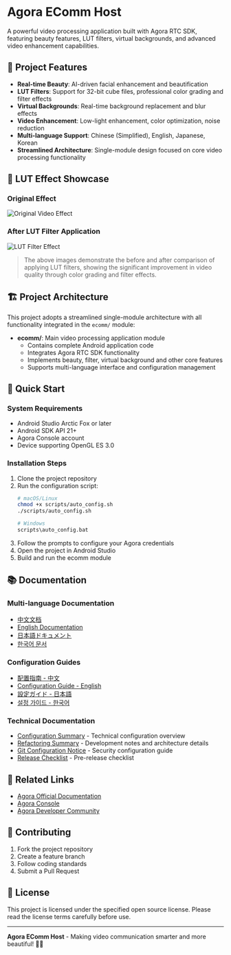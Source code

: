 # Agora EComm Host

A powerful video processing application built with Agora RTC SDK, featuring beauty features, LUT filters, virtual backgrounds, and advanced video enhancement capabilities.

## 🌟 Project Features

- **Real-time Beauty**: AI-driven facial enhancement and beautification
- **LUT Filters**: Support for 32-bit cube files, professional color grading and filter effects
- **Virtual Backgrounds**: Real-time background replacement and blur effects
- **Video Enhancement**: Low-light enhancement, color optimization, noise reduction
- **Multi-language Support**: Chinese (Simplified), English, Japanese, Korean
- **Streamlined Architecture**: Single-module design focused on core video processing functionality

## 📸 LUT Effect Showcase

### Original Effect
![Original Video Effect](docs/imgs/Screenshot_20250811-170043_EComm%20Video%20Process%20Extension.jpg)

### After LUT Filter Application
![LUT Filter Effect](docs/imgs/Screenshot_20250811-170112_EComm%20Video%20Process%20Extension.jpg)

> The above images demonstrate the before and after comparison of applying LUT filters, showing the significant improvement in video quality through color grading and filter effects.

## 🏗️ Project Architecture

This project adopts a streamlined single-module architecture with all functionality integrated in the `ecomm/` module:

- **ecomm/**: Main video processing application module
  - Contains complete Android application code
  - Integrates Agora RTC SDK functionality
  - Implements beauty, filter, virtual background and other core features
  - Supports multi-language interface and configuration management

## 🚀 Quick Start

### System Requirements
- Android Studio Arctic Fox or later
- Android SDK API 21+
- Agora Console account
- Device supporting OpenGL ES 3.0

### Installation Steps
1. Clone the project repository
2. Run the configuration script:
   ```bash
   # macOS/Linux
   chmod +x scripts/auto_config.sh
   ./scripts/auto_config.sh
   
   # Windows
   scripts\auto_config.bat
   ```
3. Follow the prompts to configure your Agora credentials
4. Open the project in Android Studio
5. Build and run the ecomm module

## 📚 Documentation

### Multi-language Documentation
- [中文文档](docs/README_zh-CN.md)
- [English Documentation](docs/README_en-US.md)
- [日本語ドキュメント](docs/README_ja-JP.md)
- [한국어 문서](docs/README_ko-KR.md)

### Configuration Guides
- [配置指南 - 中文](docs/README_CONFIGURATION_zh-CN.md)
- [Configuration Guide - English](docs/README_CONFIGURATION_en-US.md)
- [設定ガイド - 日本語](docs/README_CONFIGURATION_ja-JP.md)
- [설정 가이드 - 한국어](docs/README_CONFIGURATION_ko-KR.md)

### Technical Documentation
- [Configuration Summary](docs/CONFIGURATION_SUMMARY.md) - Technical configuration overview
- [Refactoring Summary](ecomm/REFACTORING_SUMMARY.md) - Development notes and architecture details
- [Git Configuration Notice](docs/GIT_IGNORE_NOTICE.md) - Security configuration guide
- [Release Checklist](docs/RELEASE_CHECKLIST.md) - Pre-release checklist

## 🔗 Related Links

- [Agora Official Documentation](https://docs.agora.io/en/)
- [Agora Console](https://console.agora.io/)
- [Agora Developer Community](https://docs.agora.io/en/)

## 🤝 Contributing

1. Fork the project repository
2. Create a feature branch
3. Follow coding standards
4. Submit a Pull Request

## 📄 License

This project is licensed under the specified open source license. Please read the license terms carefully before use.

---

**Agora EComm Host** - Making video communication smarter and more beautiful! 🎥✨
